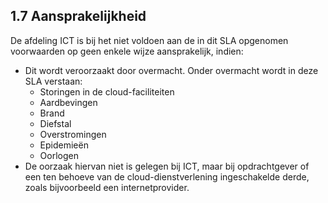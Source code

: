 ## 1.7 Aansprakelijkheid

De afdeling ICT is bij het niet voldoen aan de in dit SLA opgenomen voorwaarden op geen enkele wijze aansprakelijk, indien:

- Dit wordt veroorzaakt door overmacht. Onder overmacht wordt in deze SLA verstaan:
	- Storingen in de cloud-faciliteiten
	- Aardbevingen
	- Brand
	- Diefstal
	- Overstromingen
	- Epidemieën
	- Oorlogen
- De oorzaak hiervan niet is gelegen bij ICT, maar bij opdrachtgever of een ten behoeve van de cloud-dienstverlening ingeschakelde derde, zoals bijvoorbeeld een internetprovider.
